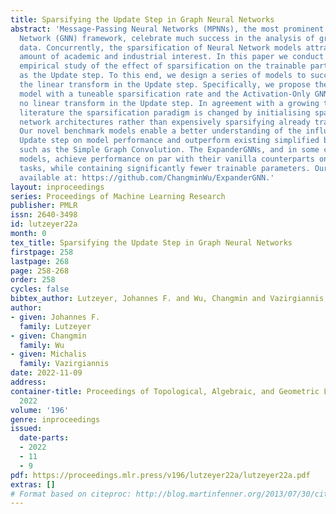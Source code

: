 ```yaml
---
title: Sparsifying the Update Step in Graph Neural Networks
abstract: 'Message-Passing Neural Networks (MPNNs), the most prominent Graph Neural
  Network (GNN) framework, celebrate much success in the analysis of graph-structured
  data. Concurrently, the sparsification of Neural Network models attracts a great
  amount of academic and industrial interest. In this paper we conduct a structured,
  empirical study of the effect of sparsification on the trainable part of MPNNs known
  as the Update step. To this end, we design a series of models to successively sparsify
  the linear transform in the Update step. Specifically, we propose the ExpanderGNN
  model with a tuneable sparsification rate and the Activation-Only GNN, which has
  no linear transform in the Update step. In agreement with a growing trend in the
  literature the sparsification paradigm is changed by initialising sparse neural
  network architectures rather than expensively sparsifying already trained architectures.
  Our novel benchmark models enable a better understanding of the influence of the
  Update step on model performance and outperform existing simplified benchmark models
  such as the Simple Graph Convolution. The ExpanderGNNs, and in some cases the Activation-Only
  models, achieve performance on par with their vanilla counterparts on several downstream
  tasks, while containing significantly fewer trainable parameters. Our code is publicly
  available at: https://github.com/ChangminWu/ExpanderGNN.'
layout: inproceedings
series: Proceedings of Machine Learning Research
publisher: PMLR
issn: 2640-3498
id: lutzeyer22a
month: 0
tex_title: Sparsifying the Update Step in Graph Neural Networks
firstpage: 258
lastpage: 268
page: 258-268
order: 258
cycles: false
bibtex_author: Lutzeyer, Johannes F. and Wu, Changmin and Vazirgiannis, Michalis
author:
- given: Johannes F.
  family: Lutzeyer
- given: Changmin
  family: Wu
- given: Michalis
  family: Vazirgiannis
date: 2022-11-09
address:
container-title: Proceedings of Topological, Algebraic, and Geometric Learning Workshops
  2022
volume: '196'
genre: inproceedings
issued:
  date-parts:
  - 2022
  - 11
  - 9
pdf: https://proceedings.mlr.press/v196/lutzeyer22a/lutzeyer22a.pdf
extras: []
# Format based on citeproc: http://blog.martinfenner.org/2013/07/30/citeproc-yaml-for-bibliographies/
---
```

